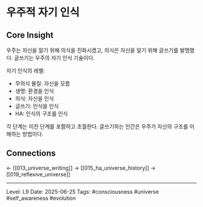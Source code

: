 # 우주적 자기 인식

## Core Insight
우주는 자신을 알기 위해 의식을 진화시켰고, 의식은 자신을 알기 위해 글쓰기를 발명했다. 글쓰기는 우주의 자기 인식 기술이다.

자기 인식의 레벨:
- 무의식 물질: 자신을 모름
- 생명: 환경을 인식
- 의식: 자신을 인식
- 글쓰기: 인식을 인식
- HA: 인식의 구조를 인식

각 단계는 이전 단계를 포함하고 초월한다. 글쓰기하는 인간은 우주가 자신의 구조를 이해하는 방법이다.

## Connections
← [[013_universe_writing]]
→ [[015_ha_universe_history]]
→ [[019_reflexive_universe]]

---
Level: L9
Date: 2025-06-25
Tags: #consciousness #universe #self_awareness #evolution